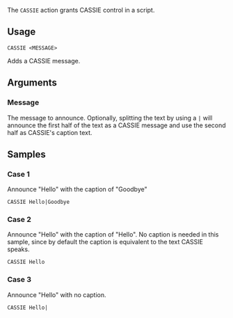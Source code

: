 The `CASSIE` action grants CASSIE control in a script.

## Usage
```
CASSIE <MESSAGE>
```
Adds a CASSIE message.

## Arguments
### Message
The message to announce. Optionally, splitting the text by using a `|` will announce the first half of the text as a CASSIE message and use the second half as CASSIE's caption text.

## Samples
### Case 1
Announce "Hello" with the caption of "Goodbye"
```
CASSIE Hello|Goodbye
```

### Case 2
Announce "Hello" with the caption of "Hello". No caption is needed in this sample, since by default the caption is equivalent to the text CASSIE speaks.
```
CASSIE Hello
```

### Case 3
Announce "Hello" with no caption.
```
CASSIE Hello|
```